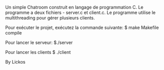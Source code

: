Un simple Chatroom construit en langage de programmation C. Le programme a deux fichiers - server.c et client.c. Le programme utilise le multithreading pour gérer plusieurs clients.

Pour exécuter le projet, exécutez la commande suivante:
$ make Makefile compile

Pour lancer le serveur:
$./server



Pour lancer les clients
$ ./client <port> <ip> 


By Lickos

